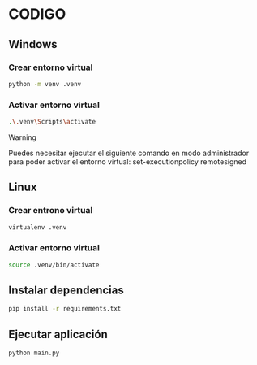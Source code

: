 # CODIGO

## Windows

### Crear entorno virtual

```bash
python -m venv .venv
```

### Activar entorno virtual

```bash
.\.venv\Scripts\activate
```

> [!WARNING]
> Puedes necesitar ejecutar el siguiente comando en modo administrador para poder activar el entorno virtual: set-executionpolicy remotesigned

## Linux

### Crear entrono virtual

```bash
virtualenv .venv
```

### Activar entorno virtual

```bash
source .venv/bin/activate
```

## Instalar dependencias

```bash
pip install -r requirements.txt
```

## Ejecutar aplicación

```bash
python main.py
```
